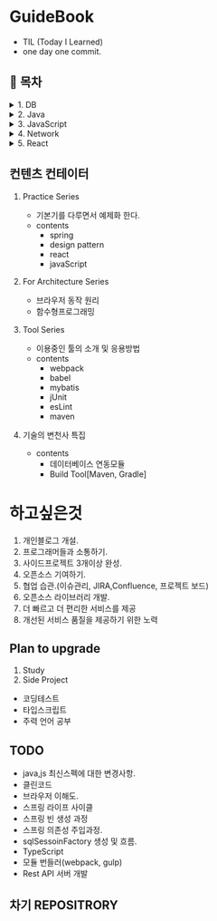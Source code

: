 # GuideBook
- TIL (Today I Learned)
- one day one commit.

## &#128204; 목차
<details>
<summary>1. DB</summary>

1.  <details>
    <summary> Oracle</summary>

    - [dataBasePlanning](./db/oracle/dataBasePlanning.md)
    - [dataIntegrity](./db/oracle/dataIntegrity.md)
    - [errorCode](./db/oracle/errorCode.md)
    - [function](./db/oracle/function.md)
    - [jdbc](./db/oracle/jdbc.md)
    - [join](./db/oracle/join.md)
    - [paginaion](./db/oracle/paginaion.md)
    - [procedure](./db/oracle/procedure.md)
    - [query_DCL](./db/oracle/query_DCL.md)
    - [query_DLL](./db/oracle/query_DLL.md)
    - [query_DML](./db/oracle/query_DML.md)
    - [query_QL](./db/oracle/query_QL.md)
    - [queryOptimizaion](./db/oracle/queryOptimizaion.md)
    - [seqence](./db/oracle/seqence.md)
    - [transaction](./db/oracle/transaction.md)
    - [trigger](./db/oracle/trigger.md)
    - [view](./db/oracle/view.md)
    </details>
2. <details>
    <summary> Mysql</summary>

    - [install](./db/mysql/install.md)
  </details>
</details>


<details>
<summary>2. Java</summary>

- [ClassPart1](./java/class_part_1.md)
- [ClassPart2](./java/class_part_2.md)
- [ClassPart3](./java/class_part_3.md)
</details>

<details>
<summary>3. JavaScript</summary>

- [Array](./javascript/array.md)
- [Json](./javascript/json.md)
- [StrictMode](./javascript/strictMode.md)
</details>

<details>
<summary>4. Network</summary>

- [HTTP](./network/http.md)
- [REST](./network/REST.md)
- [CORS](./network/CORS.md)
</details>


<details>
<summary>5. React</summary>

- [react_redux](./react/react_redux.md)
- [redux_action](./react/redux_action.md)
- [redux_thunk](./react/redux_thunk.md)
</details>





## 컨텐츠 컨테이터

1.  Practice Series
    - 기본기를 다루면서 예제화 한다.
    - contents
        - spring
        - design pattern
        - react
        - javaScript

2. For Architecture Series
    - 브라우저 동작 원리
    - 함수형프로그래밍

3. Tool Series
    - 이용중인 툴의 소개 및 응용방법
    - contents
      - webpack
      - babel
      - mybatis
      - jUnit
      - esLint
      - maven

4. 기술의 변천사 특집
    - contents
      - 데이터베이스 연동모듈
      - Build Tool[Maven, Gradle]


# 하고싶은것
1. 개인블로그 개설.
2. 프로그래머들과 소통하기.
3. 사이드프로젝트 3개이상 완성.
4. 오픈소스 기여하기.
5. 협업 습관.(이슈관리, JIRA,Confluence, 프로젝트 보드)
6. 오픈소스 라이브러리 개발.
7. 더 빠르고 더 편리한 서비스를 제공
8. 개선된 서비스 품질을 제공하기 위한 노력


## Plan to upgrade 
1. Study
2. Side Project
- 코딩테스트
- 타입스크립트
- 주력 언어 공부



## TODO
- java,js 최신스펙에 대한 변경사항.
- 클린코드
- 브라우저 이해도.
- 스프링 라이프 사이클
- 스프링 빈 생성 과정
- 스프링 의존성 주입과정.
- sqlSessoinFactory 생성 및 흐름.
- TypeScript
- 모듈 번들러(webpack, gulp)
- Rest API 서버 개발


## 차기 REPOSITRORY